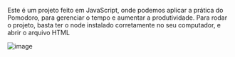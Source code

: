 Este é um projeto feito em JavaScript, onde podemos aplicar a prática do Pomodoro, para gerenciar o tempo e aumentar a produtividade.
Para rodar o projeto, basta ter o node instalado corretamente no seu computador, e abrir o arquivo HTML


![image](https://github.com/grodrigues04/pomodoro/assets/86443574/62ed07fe-051a-40c9-bc47-3a4e4e454b7c)
